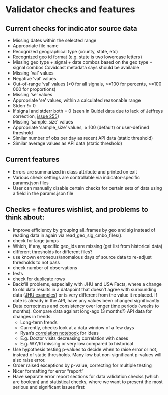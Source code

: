 # Validator checks and features

## Current checks for indicator source data

* Missing dates within the selected range
* Appropriate file name
* Recognized geographical type (county, state, etc)
* Recognized geo id format (e.g. state is two lowercase letters)
* Missing geo type + signal + date combos based on the geo type + signal combos Covidcast metadata says should be available
* Missing ‘val’ values
* Negative ‘val’ values
* Out-of-range ‘val’ values (>0 for all signals, <=100 for percents, <=100 000 for proportions)
* Missing ‘se’ values
* Appropriate ‘se’ values, within a calculated reasonable range
* Stderr != 0
* If signal and stderr both = 0 (seen in Quidel data due to lack of Jeffreys correction, [issue 255](https://github.com/cmu-delphi/covidcast-indicators/issues/255#issuecomment-692196541))
* Missing ‘sample_size’ values
* Appropriate ‘sample_size’ values, ≥ 100 (default) or user-defined threshold
* Similar number of obs per day as recent API data (static threshold)
* Similar average values as API data (static threshold)

## Current features

* Errors are summarized in class attribute and printed on exit
* Various check settings are controllable via indicator-specific params.json files
* User can manually disable certain checks for certain sets of data using a field in the params.json file

## Checks + features wishlist, and problems to think about:

* Improve efficiency by grouping all_frames by geo and sig instead of reading data in again via read_geo_sig_cmbo_files().
* check for large jumps
* Which, if any, specific geo_ids are missing (get list from historical data)
* different thresholds for different files?
* use known erroneous/anomalous days of source data to re-adjust thresholds to not pass
* check number of observations
* tests
* check for duplicate rows
* Backfill problems, especially with JHU and USA Facts, where a change to old data results in a datapoint that doesn’t agree with surrounding data ([JHU examples](https://delphi-org.slack.com/archives/CF9G83ZJ9/p1600729151013900)) or is very different from the value it replaced. If date is already in the API, have any values been changed significantly
* Data correctness and consistency over longer time periods (weeks to months). Compare data against long-ago (3 months?) API data for changes in trends.
  * Long-term trends
  * Currently, checks look at a data window of a few days
  * Ryan’s [correlation notebook](https://github.com/cmu-delphi/covidcast/tree/main/R-notebooks) for ideas
  * E.g. Doctor visits decreasing correlation with cases
  * E.g. WY/RI missing or very low compared to historical
* Use hypothesis testing p-values to decide when to raise error or not, instead of static thresholds. Many low but non-significant p-values will also raise error.
* Order raised exceptions by p-value, correcting for multiple testing
* Nicer formatting for error “report”
* Have separate error report sections for data validation checks (which are boolean) and statistical checks, where we want to present the most serious and significant issues first

